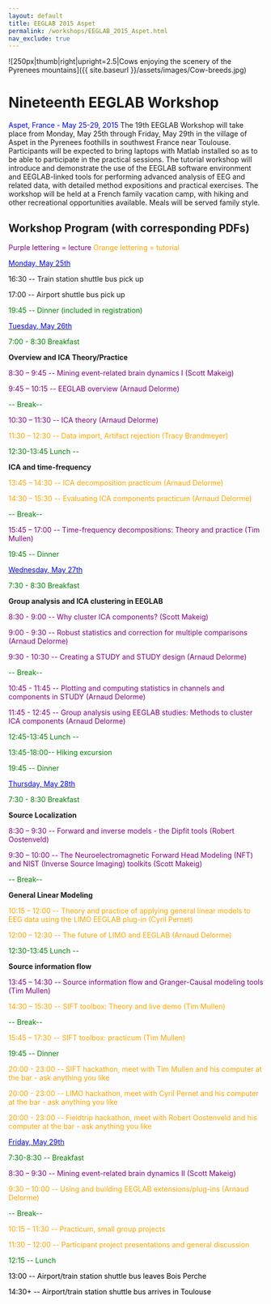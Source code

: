 ```yaml
---
layout: default
title: EEGLAB 2015 Aspet
permalink: /workshops/EEGLAB_2015_Aspet.html
nav_exclude: true
---
```


![250px\|thumb\|right\|upright=2.5\|Cows enjoying the scenery of the
Pyrenees mountains]({{ site.baseurl }}/assets/images/Cow-breeds.jpg)

Nineteenth EEGLAB Workshop
==========================

<span style="color: blue">Aspet, France - May 25-29, 2015</span>
The 19th EEGLAB Workshop will take place from Monday, May 25th through
Friday, May 29th in the village of Aspet in the Pyrenees foothills in
southwest France near Toulouse. Participants will be expected to bring
laptops with Matlab installed so as to be able to participate in the
practical sessions. The tutorial workshop will introduce and demonstrate
the use of the EEGLAB software environment and EEGLAB-linked tools for
performing advanced analysis of EEG and related data, with detailed
method expositions and practical exercises. The workshop will be held at
a French family vacation camp, with hiking and other recreational
opportunities available. Meals will be served family style.



Workshop Program (with corresponding PDFs)
------------------------------------------

<span style="color: purple">Purple lettering = lecture</span>
<span style="color: orange">Orange lettering = tutorial</span>

<u><span style="color: blue">Monday, May 25th</span></u>


16:30 -- Train station shuttle bus pick up

17:00 -- Airport shuttle bus pick up

<span style="color: green">19:45 -- Dinner (included in registration)</span>

<u><span style="color: blue">Tuesday, May 26th</span></u>


<span style="color: green">7:00 - 8:30 Breakfast</span>

<!-- -->


**Overview and ICA Theory/Practice**


<span style="color: purple">8:30 – 9:45 -- Mining event-related brain dynamics I (Scott Makeig)</span>

<span style="color: purple">9:45 – 10:15 -- EEGLAB overview (Arnaud Delorme)</span>


<span style="color: green">-- Break--</span>

<span style="color: purple">10:30 – 11:30 -- ICA theory (Arnaud Delorme)</span>

<span style="color: orange">11:30 – 12:30 -- Data import, Artifact rejection (Tracy Brandmeyer)</span>

<!-- -->


<span style="color: green">12:30-13:45 Lunch --</span>

<!-- -->


**ICA and time-frequency**


<span style="color: orange">13:45 – 14:30 -- ICA decomposition practicum (Arnaud Delorme)</span>

<span style="color: orange">14:30 – 15:30 -- Evaluating ICA components practicum (Arnaud Delorme)</span>


<span style="color: green">-- Break--</span>

<span style="color: purple">15:45 – 17:00 -- Time-frequency decompositions: Theory and practice (Tim Mullen)</span>

<!-- -->


<span style="color: green">19:45 -- Dinner</span>

<u><span style="color: blue">Wednesday, May 27th</span></u>


<span style="color: green">7:30 - 8:30 Breakfast</span>

<!-- -->


**Group analysis and ICA clustering in EEGLAB**


<span style="color: purple">8:30 - 9:00 -- Why cluster ICA components? (Scott Makeig)</span>

<span style="color: purple">9:00 - 9:30 -- Robust statistics and correction for multiple comparisons (Arnaud Delorme)</span>

<span style="color: purple">9:30 - 10:30 -- Creating a STUDY and STUDY design (Arnaud Delorme)</span>


<span style="color: green">-- Break--</span>

<!-- -->



<span style="color: purple">10:45 - 11:45 -- Plotting and computing statistics in channels and components in STUDY (Arnaud Delorme)</span>

<span style="color: purple">11:45 - 12:45 -- Group analysis using EEGLAB studies: Methods to cluster ICA components (Arnaud Delorme)</span>

<!-- -->


<span style="color: green">12:45-13:45 Lunch --</span>

<!-- -->


<span style="color: green">13:45-18:00-- Hiking excursion</span>

<!-- -->


<span style="color: green">19:45 -- Dinner</span>

<u><span style="color: blue">Thursday, May 28th</span></u>


<span style="color: green">7:30 - 8:30 Breakfast</span>

<!-- -->


**Source Localization**


<span style="color: purple">8:30 – 9:30 -- Forward and inverse models - the Dipfit tools (Robert Oostenveld)</span>

<span style="color: purple">9:30 – 10:00 -- The Neuroelectromagnetic Forward Head Modeling (NFT) and NIST (Inverse Source Imaging) toolkits (Scott Makeig)</span>

<!-- -->



<span style="color: green">-- Break--</span>

<!-- -->


**General Linear Modeling**


<span style="color: orange">10:15 – 12:00 -- Theory and practice of applying general linear models to EEG data using the LIMO EEGLAB plug-in (Cyril Pernet)</span>

<span style="color: orange">12:00 – 12:30 -- The future of LIMO and EEGLAB (Arnaud Delorme)</span>

<!-- -->


<span style="color: green">12:30-13:45 Lunch --</span>

<!-- -->


**Source information flow**


<span style="color: purple">13:45 – 14:30 -- Source information flow and Granger-Causal modeling tools (Tim Mullen)</span>

<span style="color: orange">14:30 – 15:30 -- SIFT toolbox: Theory and live demo (Tim Mullen)</span>


<span style="color: green">-- Break--</span>

<span style="color: orange">15:45 – 17:30 -- SIFT toolbox: practicum (Tim Mullen)</span>

<!-- -->


<span style="color: green">19:45 -- Dinner </span>

<!-- -->



<span style="color: orange">20:00 - 23:00 -- SIFT hackathon, meet with Tim Mullen and his computer at the bar - ask anything you like </span>

<!-- -->



<span style="color: orange">20:00 - 23:00 -- LIMO hackathon, meet with Cyril Pernet and his computer at the bar - ask anything you like </span>

<!-- -->



<span style="color: orange">20:00 - 23:00 -- Fieldtrip hackathon, meet with Robert Oostenveld and his computer at the bar - ask anything you like </span>

<u><span style="color: blue">Friday, May 29th</span></u>


<span style="color: green">7:30-8:30 -- Breakfast</span>

<!-- -->



<span style="color: purple">8:30 – 9:30 -- Mining event-related brain dynamics II (Scott Makeig)</span>

<span style="color: orange">9:30 – 10:00 -- Using and building EEGLAB extensions/plug-ins (Arnaud Delorme)</span>

<!-- -->



<span style="color: green">-- Break--</span>

<!-- -->



<span style="color: orange">10:15 – 11:30 -- Practicum, small group projects</span>

<span style="color: orange">11:30 – 12:00 -- Participant project presentations and general discussion</span>

<!-- -->


<span style="color: green">12:15 -- Lunch</span>

<!-- -->


<span style="color: black">13:00 -- Airport/train station shuttle bus leaves Bois Perche</span>

<span style="color: black">14:30+ -- Airport/train station shuttle bus arrives in Toulouse</span>

